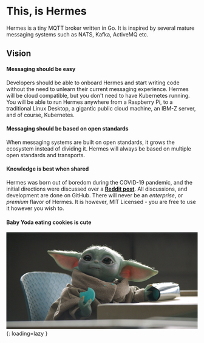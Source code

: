 # This, is Hermes

Hermes is a tiny MQTT broker written in Go. 
It is inspired by several mature messaging systems such as NATS, Kafka, ActiveMQ etc.

## Vision

#### Messaging should be easy
Developers should be able to onboard Hermes and start writing code without the 
need to unlearn their current messaging experience. 
Hermes will be cloud compatible, but you don't need to have Kubernetes running. 
You will be able to run Hermes anywhere from a Raspberry Pi, to a traditional Linux Desktop, 
a gigantic public cloud machine, an IBM-Z server, and of course, Kubernetes. 

#### Messaging should be based on open standards
When messaging systems are built on open standards, it grows the ecosystem instead of dividing it. Hermes will always be based on multiple open standards and transports.


#### Knowledge is best when shared
Hermes was born out of boredom during the COVID-19 pandemic, and the initial directions were discussed over a [**Reddit post**](https://www.reddit.com/r/golang/comments/kisutt/tiny_message_broker_written_in_go_nothing_serious).
All discussions, and development are done on GitHub. There will never be an *enterprise*, or *premium* flavor of Hermes. 
It is however, MIT Licensed - you are free to use it however you wish to.

#### Baby Yoda eating cookies is cute
![Baby Yoda](assets/baby_yoda.jpg){: loading=lazy }

